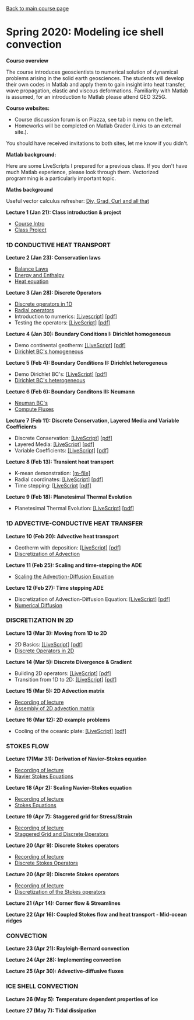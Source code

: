 [Back to main course page](https://mhesse.github.io/numerical_modeling/)
# Spring 2020: Modeling ice shell convection

**Course overview**

The course introduces geoscientists to numerical solution of dynamical problems arising in the solid earth geosciences. The students will develop their own codes in Matlab and apply them to gain insight into heat transfer, wave propagation, elastic and viscous deformations. Familiarity with Matlab is assumed, for an introduction to Matlab please attend GEO 325G.

**Course websites:**

* Course discussion forum is on Piazza, see tab in menu on the left.
* Homeworks will be completed on Matlab Grader (Links to an external site.).

You should have received invitations to both sites, let me know if you didn't.

**Matlab background:**

Here are some LiveScripts I prepared for a previous class.
If you don't have much Matlab experience, please look through
them. Vectorized programming is a particularly important topic.

**Maths background**

Useful vector calculus refresher: [Div, Grad, Curl and all that](https://wwnorton.com/books/Div-Grad-Curl-and-All-That)

**Lecture  1 (Jan 21): Class introduction & project**
* [Course Intro](modules/CourseIntro2020.pdf)
* [Class Project](modules/ClassProject_2020.pdf)

### 1D CONDUCTIVE HEAT TRANSPORT

**Lecture  2 (Jan 23): Conservation laws**
* [Balance Laws](modules/BalanceLaws.pdf)
* [Energy and Enthalpy](modules/Energy_Enthalpy.pdf)
* [Heat equation](modules/Heat_equation.pdf)

**Lecture  3 (Jan 28): Discrete Operators**
* [Discrete operators in 1D](modules/DiscreteOps1D.pdf)
* [Radial operators](modules/RadialOperators.pdf)
* Introduction to numerics: [[Livescript]](spring2020/demo_intro_numerics.mlx) [[pdf]](spring2020/demo_intro_numerics.pdf)
* Testing the operators: [[LiveScript]](spring2020/demo_testing_ops.mlx) [[pdf]](spring2020/demo_testing_ops.pdf)

**Lecture  4 (Jan 30): Boundary Conditions I: Dirichlet homogeneous**
* Demo continental geotherm: [[LiveScript]](spring2020/demo_ContinentalGeotherm.mlx) [[pdf]](spring2020/demo_ContinentalGeotherm.pdf)
* [Dirichlet BC's homogeneous](modules/BC_Dirichlet_homo.pdf)

**Lecture  5 (Feb  4): Boundary Conditions II: Dirichlet heterogenous**
* Demo Dirichlet BC's: [[LiveScript]](spring2020/demo_BC_Dirichlet_2020.mlx) [[pdf]](spring2020/demo_BC_Dirichlet_2020.pdf)
* [Dirichlet BC's heterogeneous](modules/BC_Dirichlet_hetero.pdf)

**Lecture  6 (Feb  6): Boundary Conditons III: Neumann**
* [Neuman BC's](spring2020/BC_Neumann2020.pdf)
* [Compute Fluxes](spring2020/Compute_Fluxes_geotherm.pdf)

**Lecture  7 (Feb  11): Discrete Conservation, Layered Media and Variable Coefficients**
* Discrete Conservation: [[LiveScript]](spring2020/demo_discrete_conservation.mlx) [[pdf]](spring2020/demo_discrete_conservation.pdf)
* Layered Media: [[LiveScript]](spring2020/demo_layered_media.mlx) [[pdf]](spring2020/demo_layered_media.pdf)
* Variable Coefficients: [[LiveScript]](spring2020/demo_variable_coeff.mlx) [[pdf]](spring2020/demo_variable_coeff.pdf)

**Lecture  8 (Feb 13): Transient heat transport**
* K-mean demonstration: [[m-file]](spring2020/demo_K_mean.m)
* Radial coordinates: [[LiveScript]](spring2020/demo_radial_coords.mlx) [[pdf]](spring2020/demo_radial_coords.pdf)
* Time stepping: [[LiveScript](spring2020/demo_timestepping.mlx) [[pdf]](spring2020/demo_timestepping.pdf)

**Lecture  9 (Feb 18): Planetesimal Thermal Evolution**
* Planetesimal Thermal Evolution: [[LiveScript]](spring2020/demo_PlanetesimalThermalEvolution.mlx) [[pdf]](spring2020/demo_PlanetesimalThermalEvolution.pdf)

### 1D ADVECTIVE-CONDUCTIVE HEAT TRANSFER

**Lecture 10 (Feb 20): Advective heat transport**
* Geotherm with deposition: [[LiveScript]](spring2020/demo_GeothermErosionDeposition.mlx) [[pdf]](spring2020/demo_GeothermErosionDeposition.pdf)
* [Discretization of Advection](modules/DiscretizationAdvective.pdf)

**Lecture 11 (Feb 25): Scaling and time-stepping the ADE**
* [Scaling the Advection-Diffusion Equation](spring2020/Scaling_ADE_heat.pdf)

**Lecture 12 (Feb 27): Time stepping ADE**
* Discretization of Advection-Diffusion Equation: [[LiveScript]](spring2020/demo_ADE_discretization.mlx) [[pdf]](spring2020/demo_ADE_discretization.pdf)
* [Numerical Diffusion](spring2020/NumericalDiffusion.pdf)

### DISCRETIZATION IN 2D

**Lecture 13 (Mar  3): Moving from 1D to 2D**
* 2D Basics: [[LiveScript]](spring2020/demo_2d_basics.mlx) [[pdf]](spring2020/demo_2d_basics.pdf)
* [Discrete Operators in 2D](modules/DiscreteOperators2D.pdf)

**Lecture 14 (Mar  5): Discrete Divergence & Gradient**
* Building 2D operators: [[LiveScript]](spring2020/demo_2d_ops.mlx) [[pdf]](spring2020/demo_2d_ops.pdf)
* Transition from 1D to 2D: [[LiveScript]](spring2020/demo_transition2D.mlx) [[pdf]](spring2020/demo_transition2D.pdf)

**Lecture 15 (Mar  5): 2D Advection matrix**
* [Recording of lecture](https://zoom.us/signin?_x_zm_rtaid=HokoMv2xS3CBSYYiZYw3gA.1625856348631.658a4086332232eed4d2eb57b9e5f676&_x_zm_rhtaid=868)
* [Assembly of 2D advection matrix](spring2020/DiscretizationAdvection2D_kron.pdf)

**Lecture 16 (Mar 12): 2D example problems**
* Cooling of the oceanic plate: [[LiveScript]](spring2020/demo_oceanic_plate_cooling.mlx) [[pdf]](spring2020/demo_oceanic_plate_cooling.pdf)

### STOKES FLOW

**Lecture 17(Mar  31): Derivation of Navier-Stokes equation**
* [Recording of lecture](https://zoom.us/signin?_x_zm_rtaid=HokoMv2xS3CBSYYiZYw3gA.1625856348631.658a4086332232eed4d2eb57b9e5f676&_x_zm_rhtaid=868)
* [Navier Stokes Equations](spring2020/NavierStokesEquations.pdf)

**Lecture 18 (Apr 2): Scaling Navier-Stokes equation**
* [Recording of lecture](https://zoom.us/signin?_x_zm_rtaid=HokoMv2xS3CBSYYiZYw3gA.1625856348631.658a4086332232eed4d2eb57b9e5f676&_x_zm_rhtaid=868)
* [Stokes Equations](spring2020/StokesEquations.pdf)

**Lecture 19 (Apr 7): Staggered grid for Stress/Strain**
* [Recording of lecture](https://zoom.us/signin?_x_zm_rtaid=HokoMv2xS3CBSYYiZYw3gA.1625856348631.658a4086332232eed4d2eb57b9e5f676&_x_zm_rhtaid=868)
* [Staggered Grid and Discrete Operators](spring2020/StokesGrid.pdf)

**Lecture 20 (Apr 9): Discrete Stokes operators**
* [Recording of lecture](https://zoom.us/signin?_x_zm_rtaid=HokoMv2xS3CBSYYiZYw3gA.1625856348631.658a4086332232eed4d2eb57b9e5f676&_x_zm_rhtaid=868)
* [Discrete Stokes Operators](spring2020/StokesOps.pdf)

**Lecture 20 (Apr 9): Discrete Stokes operators**
* [Recording of lecture](https://zoom.us/signin?_x_zm_rtaid=oUjYgHvLQxexj_5NGblTDw.1626012580939.584b654d68fb6abd41baf210c0e19eec&_x_zm_rhtaid=574)
* [Discretization of the Stokes operators](spring2020/StokesOps.pdf)

**Lecture 21 (Apr 14): Corner flow & Streamlines**

**Lecture 22 (Apr 16): Coupled Stokes flow and heat transport - Mid-ocean ridges**

### CONVECTION

**Lecture 23 (Apr 21): Rayleigh-Bernard convection**

**Lecture 24 (Apr 28): Implementing convection**

**Lecture 25 (Apr 30): Advective-diffusive fluxes**

### ICE SHELL CONVECTION
**Lecture 26 (May 5): Temperature dependent properties of ice**

**Lecture 27 (May 7): Tidal dissipation**
